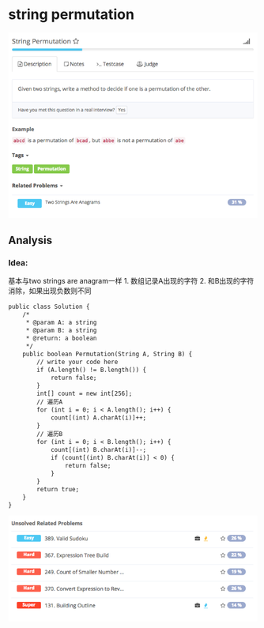 # string permutation

![](../../../.gitbook/assets/screen-shot-2017-08-26-at-10.18.34-am.png)

## Analysis

### Idea:

基本与two strings are anagram一样 1. 数组记录A出现的字符 2. 和B出现的字符消除，如果出现负数则不同

```text
public class Solution {
    /*
     * @param A: a string
     * @param B: a string
     * @return: a boolean
     */
    public boolean Permutation(String A, String B) {
        // write your code here
        if (A.length() != B.length()) {
            return false;
        }
        int[] count = new int[256];
        // 遍历A
        for (int i = 0; i < A.length(); i++) {
            count[(int) A.charAt(i)]++;
        }
        // 遍历B
        for (int i = 0; i < B.length(); i++) {
            count[(int) B.charAt(i)]--;
            if (count[(int) B.charAt(i)] < 0) {
                return false;
            }
        }
        return true;
    }
}
```

![](../../../.gitbook/assets/screen-shot-2017-08-26-at-10.23.03-am.png)

